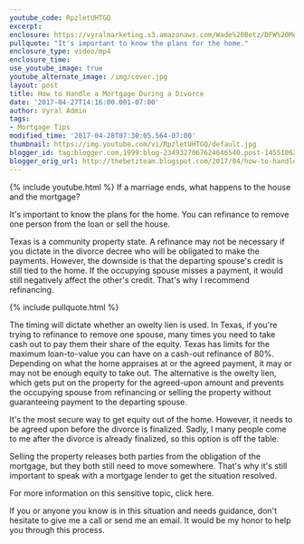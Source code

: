 ```yaml
---
youtube_code: RpzletUHTGQ
excerpt:
enclosure: https://vyralmarketing.s3.amazonaws.com/Wade%20Betz/DFW%20Mortgage%20Lender-%20How%20to%20Handle%20a%20Mortgage%20During%20a%20Divorce.mp4
pullquote: "It's important to know the plans for the home."
enclosure_type: video/mp4
enclosure_time:
use_youtube_image: true
youtube_alternate_image: /img/cover.jpg
layout: post
title: How to Handle a Mortgage During a Divorce
date: '2017-04-27T14:16:00.001-07:00'
author: Vyral Admin
tags:
- Mortgage Tips
modified_time: '2017-04-28T07:30:05.564-07:00'
thumbnail: https://img.youtube.com/vi/RpzletUHTGQ/default.jpg
blogger_id: tag:blogger.com,1999:blog-2349327067624646540.post-1455106220869977752
blogger_orig_url: http://thebetzteam.blogspot.com/2017/04/how-to-handle-mortgage-during-divorce.html
---
```

{% include youtube.html %}
If a marriage ends, what happens to the house and the mortgage?

It's important to know the plans for the home. You can refinance to remove one person from the loan or sell the house.

Texas is a community property state. A refinance may not be necessary if you dictate in the divorce decree who will be obligated to make the payments. However, the downside is that the departing spouse's credit is still tied to the home. If the occupying spouse misses a payment, it would still negatively affect the other's credit. That's why I recommend refinancing.

{% include pullquote.html %}

The timing will dictate whether an owelty lien is used. In Texas, if you're trying to refinance to remove one spouse, many times you need to take cash out to pay them their share of the equity. Texas has limits for the maximum loan-to-value you can have on a cash-out refinance of 80%. Depending on what the home appraises at or the agreed payment, it may or may not be enough equity to take out. The alternative is the owelty lien, which gets put on the property for the agreed-upon amount and prevents the occupying spouse from refinancing or selling the property without guaranteeing payment to the departing spouse.

It's the most secure way to get equity out of the home. However, it needs to be agreed upon before the divorce is finalized. Sadly, I many people come to me after the divorce is already finalized, so this option is off the table.

Selling the property releases both parties from the obligation of the mortgage, but they both still need to move somewhere. That's why it's still important to speak with a mortgage lender to get the situation resolved.

For more information on this sensitive topic, click here.

If you or anyone you know is in this situation and needs guidance, don't hesitate to give me a call or send me an email. It would be my honor to help you through this process.
